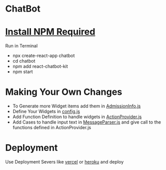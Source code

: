 # ChatBot
# [Install NPM Required](https://www.npmjs.com)
Run in Terminal
* npx create-react-app chatbot
* cd chatbot
* npm add react-chatbot-kit
* npm start
# Making Your Own Changes
* To Generate more Widget items add them in [AdmissionInfo.js](https://www.github.com/shreyasY2k/chatBot/tree/master/src/components/AdmissionInfo/AdmissionInfo.js)
* Define Your Widgets in [config.js](https://www.github.com/shreyasY2k/chatBot/tree/master/src/config.js)
* Add Function Definition to handle widgets in [ActionProvider.js](https://www.github.com/shreyasY2k/chatBot/tree/master/src/ActionProvider.js)
* Add Cases to handle input text in [MessageParser.js](https://www.github.com/shreyasY2k/chatBot/tree/master/src/MessageParser.js) and give call to the functions defined in
ActionProvider.js
# Deployment
Use Deployment Severs like [vercel](https://www.vercel.com) or [heroku](https://www.heroku.com) and deploy
